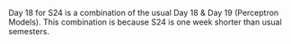 Day 18 for S24 is a combination of the usual Day 18 & Day 19 (Perceptron Models). This combination is because S24 is one week shorter than usual semesters.